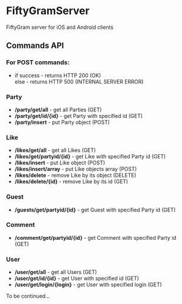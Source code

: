 # FiftyGramServer
FiftyGram server for iOS and Android clients

## Commands API

### For POST commands:
- if success - returns HTTP 200 (OK)<br />
  else - returns HTTP 500 (INTERNAL SERVER ERROR)

### Party
- **/party/get/all** - get all Parties (GET)
- **/party/get/id/{id}** - get Party with specified id (GET)
- **/party/insert** - put Party object (POST)<br />

### Like
- **/likes/get/all** - get all Likes (GET)
- **/likes/get/partyid/{id}** - get Like with specified Party id (GET)
- **/likes/insert** - put Like object (POST)<br />
- **/likes/insert/array** - put Like objects array (POST)<br />
- **/likes/delete** - remove Like by its object (DELETE)<br />
- **/likes/delete/{id}** - remove Like by its id (GET)<br />

### Guest
- **/guests/get/partyid/{id}** - get Guest with specified Party id (GET)

### Comment
- **/comment/get/partyid/{id}** - get Comment with specified Party id (GET)

### User
- **/user/get/all** - get all Users (GET)
- **/user/get/id/{id}** - get User with specified id (GET)
- **/user/get/login/{login}** - get User with specified login (GET)<br />

To be continued...
